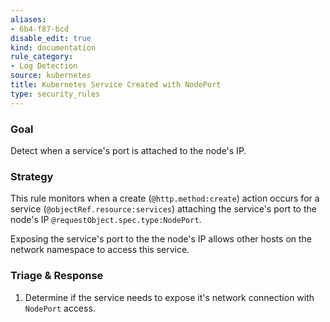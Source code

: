```yaml
---
aliases:
- 6b4-f87-bcd
disable_edit: true
kind: documentation
rule_category:
- Log Detection
source: kubernetes
title: Kubernetes Service Created with NodePort
type: security_rules
---
```


### Goal
Detect when a service's port is attached to the node's IP.

### Strategy
This rule monitors when a create (`@http.method:create`) action occurs for a service (`@objectRef.resource:services`) attaching the service's port to the node's IP `@requestObject.spec.type:NodePort`.

Exposing the service's port to the the node's IP allows other hosts on the network namespace to access this service.

### Triage & Response
1. Determine if the service needs to expose it's network connection with `NodePort` access.
